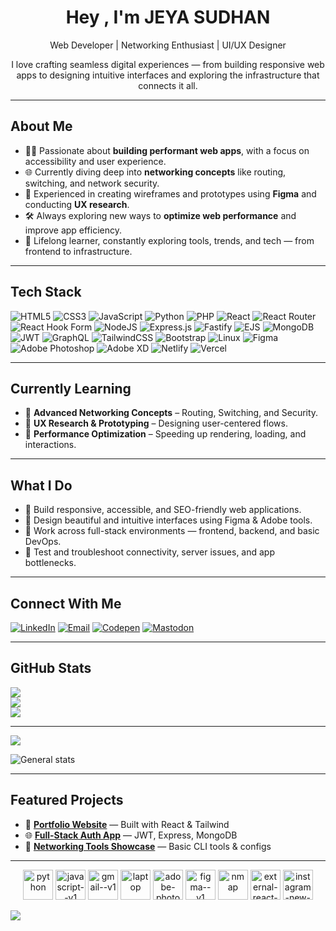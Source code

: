 <h1 align="center">Hey , I'm JEYA SUDHAN </h1>

<p align="center">
   Web Developer |  Networking Enthusiast |  UI/UX Designer
</p>

<p align="center">
  I love crafting seamless digital experiences — from building responsive web apps to designing intuitive interfaces and exploring the infrastructure that connects it all.
</p>

---

##  About Me

- 🧑‍💻 Passionate about **building performant web apps**, with a focus on accessibility and user experience.
- 🌐 Currently diving deep into **networking concepts** like routing, switching, and network security.
- 🎨 Experienced in creating wireframes and prototypes using **Figma** and conducting **UX research**.
- 🛠️ Always exploring new ways to **optimize web performance** and improve app efficiency.
- 🧠 Lifelong learner, constantly exploring tools, trends, and tech — from frontend to infrastructure.

---
## Tech Stack

![HTML5](https://img.shields.io/badge/html5-%23E34F26.svg?style=for-the-badge&logo=html5&logoColor=white)
![CSS3](https://img.shields.io/badge/css3-%231572B6.svg?style=for-the-badge&logo=css3&logoColor=white)
![JavaScript](https://img.shields.io/badge/javascript-%23323330.svg?style=for-the-badge&logo=javascript&logoColor=%23F7DF1E)
![Python](https://img.shields.io/badge/python-3670A0?style=for-the-badge&logo=python&logoColor=ffdd54)
![PHP](https://img.shields.io/badge/php-%23777BB4.svg?style=for-the-badge&logo=php&logoColor=white)
![React](https://img.shields.io/badge/react-%2320232a.svg?style=for-the-badge&logo=react&logoColor=%2361DAFB)
![React Router](https://img.shields.io/badge/React_Router-CA4245?style=for-the-badge&logo=react-router&logoColor=white)
![React Hook Form](https://img.shields.io/badge/React%20Hook%20Form-%23EC5990.svg?style=for-the-badge&logo=reacthookform&logoColor=white)
![NodeJS](https://img.shields.io/badge/node.js-6DA55F?style=for-the-badge&logo=node.js&logoColor=white)
![Express.js](https://img.shields.io/badge/express.js-%23404d59.svg?style=for-the-badge&logo=express&logoColor=%2361DAFB)
![Fastify](https://img.shields.io/badge/fastify-%23000000.svg?style=for-the-badge&logo=fastify&logoColor=white)
![EJS](https://img.shields.io/badge/ejs-%23B4CA65.svg?style=for-the-badge&logo=ejs&logoColor=black)
![MongoDB](https://img.shields.io/badge/MongoDB-%234ea94b.svg?style=for-the-badge&logo=mongodb&logoColor=white)
![JWT](https://img.shields.io/badge/JWT-black?style=for-the-badge&logo=JSON%20web%20tokens)
![GraphQL](https://img.shields.io/badge/-GraphQL-E10098?style=for-the-badge&logo=graphql&logoColor=white)
![TailwindCSS](https://img.shields.io/badge/tailwindcss-%2338B2AC.svg?style=for-the-badge&logo=tailwind-css&logoColor=white)
![Bootstrap](https://img.shields.io/badge/bootstrap-%238511FA.svg?style=for-the-badge&logo=bootstrap&logoColor=white)
![Linux](https://img.shields.io/badge/Linux-FCC624?style=for-the-badge&logo=linux&logoColor=black)
![Figma](https://img.shields.io/badge/figma-%23F24E1E.svg?style=for-the-badge&logo=figma&logoColor=white)
![Adobe Photoshop](https://img.shields.io/badge/adobe%20photoshop-%2331A8FF.svg?style=for-the-badge&logo=adobe%20photoshop&logoColor=white)
![Adobe XD](https://img.shields.io/badge/Adobe%20XD-470137?style=for-the-badge&logo=Adobe%20XD&logoColor=#FF61F6)
![Netlify](https://img.shields.io/badge/netlify-%23000000.svg?style=for-the-badge&logo=netlify&logoColor=#00C7B7)
![Vercel](https://img.shields.io/badge/vercel-%23000000.svg?style=for-the-badge&logo=vercel&logoColor=white)

---

## Currently Learning

- 🧩 **Advanced Networking Concepts** – Routing, Switching, and Security.
- 🎯 **UX Research & Prototyping** – Designing user-centered flows.
- 🚀 **Performance Optimization** – Speeding up rendering, loading, and interactions.

---

##  What I Do

- 🔨 Build responsive, accessible, and SEO-friendly web applications.
- 🎨 Design beautiful and intuitive interfaces using Figma & Adobe tools.
- 🧵 Work across full-stack environments — frontend, backend, and basic DevOps.
- 🧪 Test and troubleshoot connectivity, server issues, and app bottlenecks.

---

##  Connect With Me

[![LinkedIn](https://img.shields.io/badge/LinkedIn-%230077B5.svg?style=for-the-badge&logo=linkedin&logoColor=white)](https://www.linkedin.com/in/jeya-sudhan-r-808a442ba/)
[![Email](https://img.shields.io/badge/Gmail-D14836?style=for-the-badge&logo=gmail&logoColor=white)](mailto:jeyasuthan265com@gmail.com)
[![Codepen](https://img.shields.io/badge/Codepen-000000?style=for-the-badge&logo=codepen&logoColor=white)](https://codepen.io/)
[![Mastodon](https://img.shields.io/badge/Mastodon-3088D4?style=for-the-badge&logo=mastodon&logoColor=white)](https://mastodon.social/@JeyasuthanR)

---

##  GitHub Stats

[![](https://github-readme-stats.vercel.app/api?username=jeyasudhan2&theme=shadow_green&hide_border=false&include_all_commits=true&count_private=true)<br/>
![](https://nirzak-streak-stats.vercel.app/?user=jeyasudhan2&theme=shadow_green&hide_border=false)<br/>
![]([https://github-readme-stats.vercel.app/api/top-langs/?username=jeyasudhan2&theme=shadow_green&hide_border=false&layout=compact)](http://github-profile-summary-cards.vercel.app/api/cards/profile-details?username=jeyasudhan2&theme=github_dark](http://github-profile-summary-cards.vercel.app/api/cards/profile-details?username=jeyasudhan2&theme=github_dark))


---
![](http://github-profile-summary-cards.vercel.app/api/cards/profile-details?username=jeyasudhan2&theme=github_dark)<br/>

![General stats](http://github-profile-summary-cards.vercel.app/api/cards/stats?username=jeyasudhan2&theme=radical)


---

##  Featured Projects

<!-- You can add links to your GitHub repos here -->
- 🔗 [**Portfolio Website**](https://github.com/jeyasudhan2/your-portfolio-repo) — Built with React & Tailwind
- 🌐 [**Full-Stack Auth App**](https://github.com/jeyasudhan2/fullstack-auth-app) — JWT, Express, MongoDB
- 🧠 [**Networking Tools Showcase**](https://github.com/jeyasudhan2/networking-tools) — Basic CLI tools & configs

---

<p align="center">
  <img width="48" height="48" src="https://img.icons8.com/fluency/48/python.png" alt="python"/>
  <img width="48" height="48" src="https://img.icons8.com/color/48/javascript--v1.png" alt="javascript--v1"/>
<img width="48" height="48" src="https://img.icons8.com/color/48/gmail--v1.png" alt="gmail--v1"/>
<img width="48" height="48" src="https://img.icons8.com/3d-fluency/94/laptop.png" alt="laptop"/>
<img width="48" height="48" src="https://img.icons8.com/3d-fluency/94/adobe-photoshop.png" alt="adobe-photoshop"/>
<img width="48" height="48" src="https://img.icons8.com/color/48/figma--v1.png" alt="figma--v1"/>
<img width="48" height="48" src="https://img.icons8.com/color/48/nmap.png" alt="nmap"/>
<img width="48" height="48" src="https://img.icons8.com/external-tal-revivo-color-tal-revivo/24/external-react-a-javascript-library-for-building-user-interfaces-logo-color-tal-revivo.png" alt="external-react-a-javascript-library-for-building-user-interfaces-logo-color-tal-revivo"/>
<img width="48" height="48" src="https://img.icons8.com/color/48/instagram-new--v1.png" alt="instagram-new--v1"/>

</p>

[![](https://visitcount.itsvg.in/api?id=jeyasudhan2&icon=4&color=5)](https://visitcount.itsvg.in)


<!-- Proudly created with GPRM (https://gprm.itsvg.in) -->
